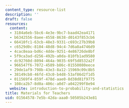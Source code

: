 ```yaml
---
content_type: resource-list
description: ''
draft: false
resources:
  content:
  - 3184a6eb-5bc6-4e3e-9bc7-baad42ea4171
  - b6342556-8aee-4558-8638-d0143f853cb6
  - 66410fc1-63cb-48e3-9331-c693c27b39b8
  - c6529d0c-8104-48d8-94c4-7d6a8a4746d9
  - 4cac8eaa-bd6c-4dde-9251-4e86726de8bf
  - 5f9ca3ad-d256-492b-a0da-810fb1ad9580
  - dc92760d-8094-464a-9035-69f5d8532a2f
  - 966547f6-7072-4589-b86c-01550080eece
  - 29de1af9-798b-43e3-8a12-15969c09c8b5
  - 38149cb8-46fd-43c0-b4d8-53af86d2f1d5
  - 011569f4-859f-478d-aae0-8d38d81f9775
  - 108ca2b7-8d0a-406c-a0d7-a042299f8e94
  website: introduction-to-probability-and-statistics
title: Materials for Teachers
uid: 01564578-7e5b-42da-aaa0-50505b243e81
---
```

